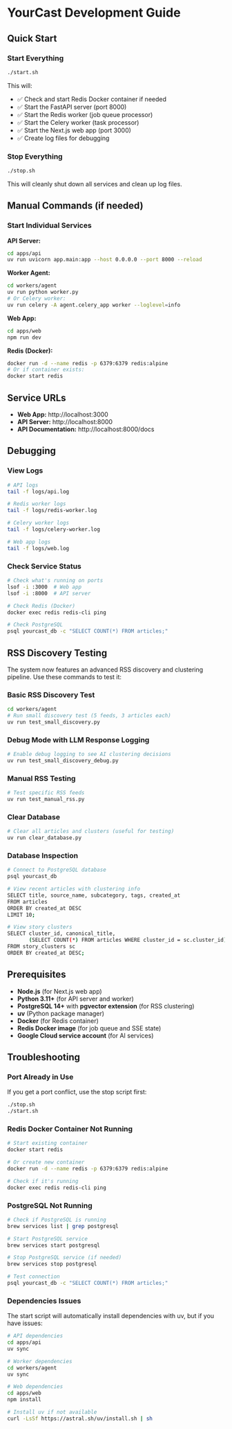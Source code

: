 # YourCast Development Guide

## Quick Start

### Start Everything
```bash
./start.sh
```

This will:
- ✅ Check and start Redis Docker container if needed
- ✅ Start the FastAPI server (port 8000)
- ✅ Start the Redis worker (job queue processor)
- ✅ Start the Celery worker (task processor)
- ✅ Start the Next.js web app (port 3000)
- ✅ Create log files for debugging

### Stop Everything
```bash
./stop.sh
```

This will cleanly shut down all services and clean up log files.

## Manual Commands (if needed)

### Start Individual Services

**API Server:**
```bash
cd apps/api
uv run uvicorn app.main:app --host 0.0.0.0 --port 8000 --reload
```

**Worker Agent:**
```bash
cd workers/agent
uv run python worker.py
# Or Celery worker:
uv run celery -A agent.celery_app worker --loglevel=info
```

**Web App:**
```bash
cd apps/web
npm run dev
```

**Redis (Docker):**
```bash
docker run -d --name redis -p 6379:6379 redis:alpine
# Or if container exists:
docker start redis
```

## Service URLs

- **Web App:** http://localhost:3000
- **API Server:** http://localhost:8000  
- **API Documentation:** http://localhost:8000/docs

## Debugging

### View Logs
```bash
# API logs
tail -f logs/api.log

# Redis worker logs  
tail -f logs/redis-worker.log

# Celery worker logs
tail -f logs/celery-worker.log

# Web app logs
tail -f logs/web.log
```

### Check Service Status
```bash
# Check what's running on ports
lsof -i :3000  # Web app
lsof -i :8000  # API server

# Check Redis (Docker)
docker exec redis redis-cli ping

# Check PostgreSQL
psql yourcast_db -c "SELECT COUNT(*) FROM articles;"
```

## RSS Discovery Testing

The system now features an advanced RSS discovery and clustering pipeline. Use these commands to test it:

### Basic RSS Discovery Test
```bash
cd workers/agent
# Run small discovery test (5 feeds, 3 articles each)
uv run test_small_discovery.py
```

### Debug Mode with LLM Response Logging
```bash
# Enable debug logging to see AI clustering decisions
uv run test_small_discovery_debug.py
```

### Manual RSS Testing
```bash
# Test specific RSS feeds
uv run test_manual_rss.py
```

### Clear Database
```bash
# Clear all articles and clusters (useful for testing)
uv run clear_database.py
```

### Database Inspection
```bash
# Connect to PostgreSQL database
psql yourcast_db

# View recent articles with clustering info
SELECT title, source_name, subcategory, tags, created_at 
FROM articles 
ORDER BY created_at DESC 
LIMIT 10;

# View story clusters
SELECT cluster_id, canonical_title, 
       (SELECT COUNT(*) FROM articles WHERE cluster_id = sc.cluster_id) as article_count
FROM story_clusters sc 
ORDER BY created_at DESC;
```

## Prerequisites

- **Node.js** (for Next.js web app)
- **Python 3.11+** (for API server and worker)
- **PostgreSQL 14+** with **pgvector extension** (for RSS clustering)
- **uv** (Python package manager)
- **Docker** (for Redis container)
- **Redis Docker image** (for job queue and SSE state)
- **Google Cloud service account** (for AI services)

## Troubleshooting

### Port Already in Use
If you get a port conflict, use the stop script first:
```bash
./stop.sh
./start.sh
```

### Redis Docker Container Not Running
```bash
# Start existing container
docker start redis

# Or create new container
docker run -d --name redis -p 6379:6379 redis:alpine

# Check if it's running
docker exec redis redis-cli ping
```

### PostgreSQL Not Running
```bash
# Check if PostgreSQL is running
brew services list | grep postgresql

# Start PostgreSQL service
brew services start postgresql

# Stop PostgreSQL service (if needed)
brew services stop postgresql

# Test connection
psql yourcast_db -c "SELECT COUNT(*) FROM articles;"
```

### Dependencies Issues
The start script will automatically install dependencies with uv, but if you have issues:

```bash
# API dependencies
cd apps/api
uv sync

# Worker dependencies
cd workers/agent
uv sync

# Web dependencies
cd apps/web
npm install

# Install uv if not available
curl -LsSf https://astral.sh/uv/install.sh | sh
```
